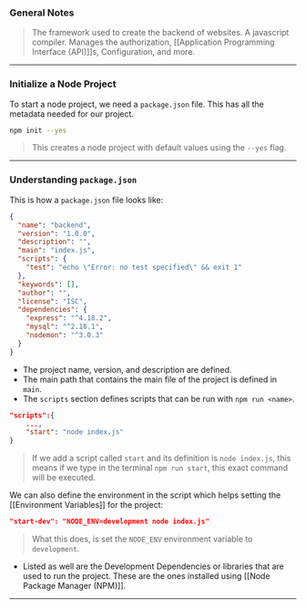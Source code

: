
### General Notes

> The framework used to create the backend of websites.
> A javascript compiler.
> Manages the authorization, [[Application Programming Interface (API)]]s, Configuration, and more.

---
### Initialize a Node Project

To start a node project, we need a `package.json` file. This has all the metadata needed for our project.

```bash
npm init --yes
```
> This creates a node project with default values using the `--yes` flag.

---

### Understanding `package.json`

This is how a `package.json` file looks like:

```json
{
  "name": "backend",
  "version": "1.0.0",
  "description": "",
  "main": "index.js",
  "scripts": {
    "test": "echo \"Error: no test specified\" && exit 1"
  },
  "keywords": [],
  "author": "",
  "license": "ISC",
  "dependencies": {
    "express": "^4.18.2",
    "mysql": "^2.18.1",
    "nodemon": "^3.0.3"
  }
}
```

* The project name, version, and description are defined.
* The main path that contains the main file of the project is defined in `main`.
* The `scripts` section defines scripts that can be run with `npm run <name>`.
```json
"scripts":{
	...,
	"start": "node index.js"
}
```
> If we add a script called `start` and its definition is `node index.js`, this means if we type in the terminal `npm run start`,  this exact command will be executed.

We can also define the environment in the script which helps setting the [[Environment Variables]] for the project:
```json
"start-dev": "NODE_ENV=development node index.js"
```
> What this does, is set the `NODE_ENV` environment variable to `development`.

* Listed as well are the Development Dependencies or libraries that are used to run the project. These are the ones installed using [[Node Package Manager (NPM)]].

---